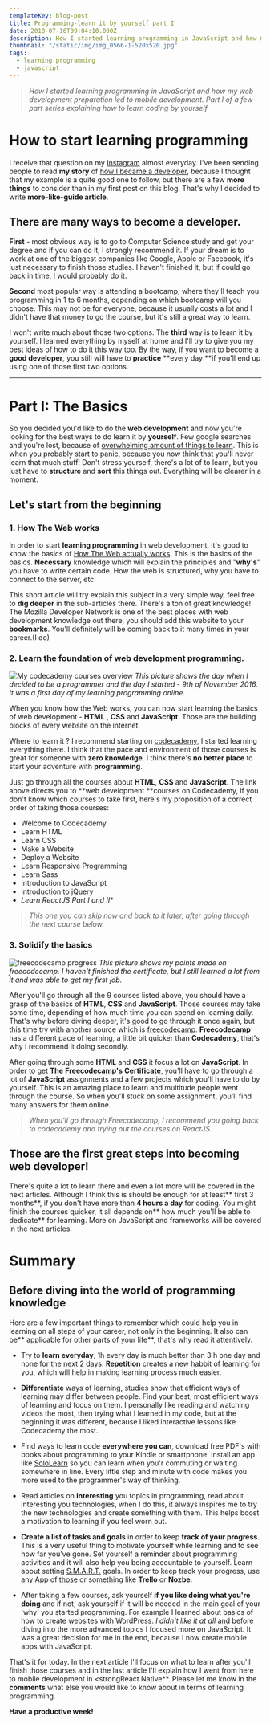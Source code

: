 ```yaml
---
templateKey: blog-post
title: Programming-learn it by yourself part I
date: 2018-07-16T09:04:10.000Z
description: How I started learning programming in JavaScript and how my web development preparation led to mobile development.
thumbnail: "/static/img/img_0566-1-520x520.jpg"
tags:
  - learning programming
  - javascript
---
```


>*How I started learning programming in JavaScript and how my web development preparation led to mobile development. Part I of a few-part series explaining how to learn coding by yourself*

# How to start learning programming

I receive that question on my [Instagram](https://www.instagram.com/selfmadedeveloper/) almost everyday. I've been sending people to read **my story** of [how I became a developer](https://selfmadedev.com/blog/2018-07/hello-world/), because I thought that my example is a quite good one to follow, but there are a few **more things** to consider than in my first post on this blog. That's why I decided to write **more-like-guide article**.

## **There are many ways to become a developer.**

**First** - most obvious way is to go to Computer Science study and get your degree and if you can do it, I strongly recommend it. If your dream is to work at one of the biggest companies like Google, Apple or Facebook, it's just necessary to finish those studies. I haven't finished it, but if could go back in time, I would probably do it.

**Second** most popular way is attending a bootcamp, where they'll teach you programming in 1 to 6 months, depending on which bootcamp will you choose. This may not be for everyone, because it usually costs a lot and I didn't have that money to go the course, but it's still a great way to learn.

I won't write much about those two options. The **third** way is to learn it by yourself. I learned everything by myself at home and I'll try to give you my best ideas of how to do it this way too. By the way, if you want to become a **good developer**, you still will have to **practice** **every day **if you'll end up using one of those first two options.

___

# Part I: The Basics

So you decided you'd like to do the **web development** and now you're looking for the best ways to do learn it by **yourself**. Few google searches and you're lost, because of [overwhelming amount of things to learn](https://codeburst.io/the-2018-web-developer-roadmap-826b1b806e8d). This is when you probably start to panic, because you now think that you'll never learn that much stuff! Don't stress yourself, there's a lot of to learn, but you just have to **structure** and **sort** this things out. Everything will be clearer in a moment.

## Let's start from the beginning

### **1. How The Web works**

In order to start **learning programming** in web development, it's good to know the basics of [How The Web actually works](https://developer.mozilla.org/en-US/docs/Learn/Getting_started_with_the_web/How_the_Web_works). This is the basics of the basics. **Necessary** knowledge which will explain the principles and "**why's**" you have to write certain code. How the web is structured, why you have to connect to the server, etc.

This short article will try explain this subject in a very simple way, feel free to **dig deeper** in the sub-articles there. There's a ton of great knowledge! The Mozilla Developer Network is one of the best places with web development knowledge out there, you should add this website to your **bookmarks**. You'll definitely will be coming back to it many times in your career.(I do)

### **2. Learn the foundation of web development programming.**

![My codecademy courses overview](/static/img/codecademy-screen.png)
 *This picture shows the day when I decided to be a programmer and the day I started - 9th of November 2016. It was a first day of my learning programming online.*

When you know how the Web works, you can now start learning the basics of web development - **HTML** , **CSS** and **JavaScript**. Those are the building blocks of every website on the internet.

Where to learn it ? I recommend starting on [codecademy](https://www.codecademy.com/catalog/subject/web-development), I started learning everything there. I think that the pace and environment of those courses is great for someone with **zero knowledge**. I think there's **no better place** to start your adventure with **programming**.

Just go through all the courses about **HTML**, **CSS** and **JavaScript**. The link above directs you to **web development **courses on Codecademy, if you don't know which courses to take first, here's my proposition of a correct order of taking those courses:

- Welcome to Codecademy
- Learn HTML
- Learn CSS
- Make a Website
- Deploy a Website
- Learn Responsive Programming
- Learn Sass
- Introduction to JavaScript
- Introduction to jQuery
- *Learn ReactJS Part I and II**

>*This one you can skip now and back to it later, after going through the next course below.*

### **3. Solidify the basics**

![freecodecamp progress](/static/img/freecodecamp-progress.png)
*This picture shows my points made on freecodecamp. I haven't finished the certificate, but I still learned a lot from it and was able to get my first job.*

After you'll go through all the 9 courses listed above, you should have a grasp of the basics of **HTML**, **CSS** and **JavaScript**. Those courses may take some time, depending of how much time you can spend on learning daily. That's why before diving deeper, it's good to go through it once again, but this time try with another source which is [freecodecamp](https://www.freecodecamp.org/). **Freecodecamp** has a different pace of learning, a little bit quicker than **Codecademy**, that's why I recommend it doing secondly.

After going through some **HTML** and **CSS** it focus a lot on **JavaScript**. In order to get **The** **Freecodecamp's** **Certificate**, you'll have to go through a lot of **JavaScript** assignments and a few projects which you'll have to do by yourself. This is an amazing place to learn and multitude people went through the course. So when you'll stuck on some assignment, you'll find many answers for them online.

>*When you'll go through Freecodecamp, I recommend you going back to codecademy and trying out the courses on ReactJS.*

## **Those are the first great steps into becoming web developer!**

There's quite a lot to learn there and even a lot more will be covered in the next articles. Although I think this is should be enough for at least** first 3 months**, if you don't have more than **4 hours a day** for coding. You might finish the courses quicker, it all depends on** how much you'll be able to dedicate** for learning. More on JavaScript and frameworks will be covered in the next articles.

# Summary

## **Before diving into the world of programming knowledge**

Here are a few important things to remember which could help you in learning on all steps of your career, not only in the beginning. It also can be** applicable for other parts of your life**, that's why read it attentively.

- Try to **learn everyday**, 1h every day is much better than 3 h one day and none for the next 2 days. **Repetition** creates a new habbit of learning for you, which will help in making learning process much easier.

- **Differentiate** ways of learning, studies show that efficient ways of learning may differ between people. Find your best, most efficient ways of learning and focus on them. I personally like reading and watching videos the most, then trying what I learned in my code, but at the beginning it was different, because I liked interactive lessons like Codecademy the most.

- Find ways to learn code **everywhere you can**, download free PDF's with books about programming to your Kindle or smartphone. Install an app like [SoloLearn](https://www.sololearn.com/) so you can learn when you'r commuting or waiting somewhere in line. Every little step and minute with code makes you more used to the programmer's way of thinking.

- Read articles on **interesting** you topics in programming, read about interesting you technologies, when I do this, it always inspires me to try the new technologies and create something with them. This helps boost a motivation to learning if you feel worn out.

- **Create a list of tasks and goals** in order to keep **track of your progress**. This is a very useful thing to motivate yourself while learning and to see how far you've gone. Set yourself a reminder about programming activities and it will also help you being accountable to yourself. Learn about setting [S.M.A.R.T.](www.projectsmart.co.uk/smart-goals.php) goals. In order to keep track your progress, use any App of [those](https://www.lifewire.com/best-goal-setting-apps-3485941) or something like **Trello** or **Nozbe**.

- After taking a few courses, ask yourself **if you like doing what you're doing** and if not, ask yourself if it will be needed in the main goal of your 'why' you started programming. For example I learned about basics of how to create websites with WordPress. *I didn't like it at all* and before diving into the more advanced topics I focused more on JavaScript. It was a great decision for me in the end, because I now create mobile apps with JavaScript.

That's it for today. In the next article I'll focus on what to learn after you'll finish those courses and in the last article I'll explain how I went from here to mobile development in <strongReact Native**. Please let me know in the **comments** what else you would like to know about in terms of learning programming.

**Have a productive week!**
